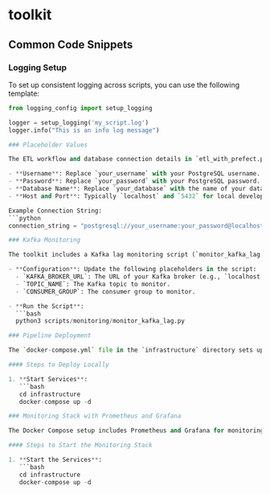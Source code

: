 # toolkit

## Common Code Snippets

### Logging Setup

To set up consistent logging across scripts, you can use the following template:

```python
from logging_config import setup_logging

logger = setup_logging('my_script.log')
logger.info("This is an info log message")

### Placeholder Values

The ETL workflow and database connection details in `etl_with_prefect.py` use placeholder values. Before running the full workflow, replace these placeholders with your actual PostgreSQL credentials:

- **Username**: Replace `your_username` with your PostgreSQL username.
- **Password**: Replace `your_password` with your PostgreSQL password.
- **Database Name**: Replace `your_database` with the name of your database.
- **Host and Port**: Typically `localhost` and `5432` for local development, but adjust if connecting to a remote server.

Example Connection String:
```python
connection_string = "postgresql://your_username:your_password@localhost:5432/your_database"

### Kafka Monitoring

The toolkit includes a Kafka lag monitoring script (`monitor_kafka_lag.py`) in the `scripts/monitoring` folder. This script calculates and displays the lag for each Kafka partition and consumer group.

- **Configuration**: Update the following placeholders in the script:
  - `KAFKA_BROKER_URL`: The URL of your Kafka broker (e.g., `localhost:9092`).
  - `TOPIC_NAME`: The Kafka topic to monitor.
  - `CONSUMER_GROUP`: The consumer group to monitor.

- **Run the Script**:
  ```bash
  python3 scripts/monitoring/monitor_kafka_lag.py

### Pipeline Deployment

The `docker-compose.yml` file in the `infrastructure` directory sets up a local environment for the ETL pipeline, including PostgreSQL, Kafka, and Prefect services.

#### Steps to Deploy Locally

1. **Start Services**:
   ```bash
   cd infrastructure
   docker-compose up -d

### Monitoring Stack with Prometheus and Grafana

The Docker Compose setup includes Prometheus and Grafana for monitoring metrics from Kafka, Prefect, and other services.

#### Steps to Start the Monitoring Stack

1. **Start the Services**:
   ```bash
   cd infrastructure
   docker-compose up -d

